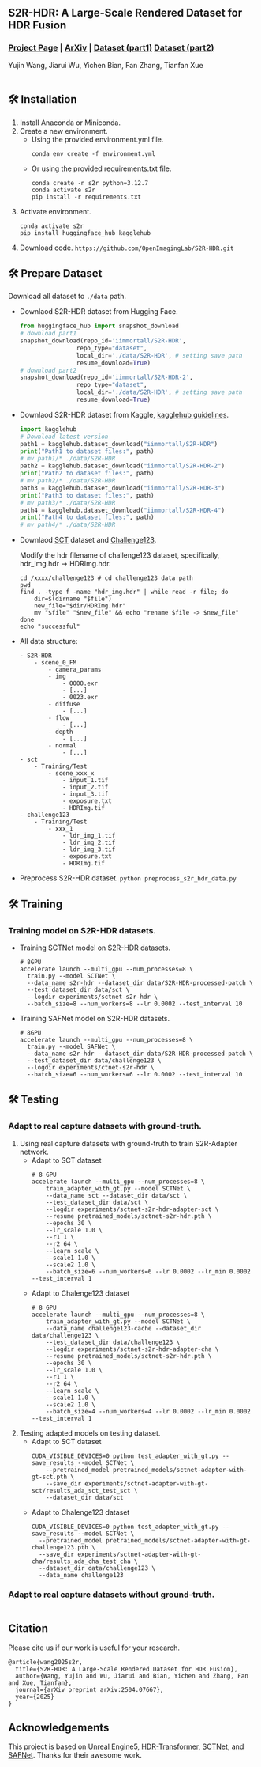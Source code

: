 ##  S2R-HDR: A Large-Scale Rendered Dataset for HDR Fusion
### [Project Page](https://openimaginglab.github.io/S2R-HDR/) | [ArXiv](https://arxiv.org/abs/2504.07667) | [Dataset (part1)](https://huggingface.co/datasets/iimmortall/S2R-HDR) [Dataset (part2)](https://huggingface.co/datasets/iimmortall/S2R-HDR-2) <br>

Yujin Wang, Jiarui Wu, Yichen Bian, Fan Zhang, Tianfan Xue<br><br>


## 🛠️ Installation
1. Install Anaconda or Miniconda.
2. Create a new environment.
   - Using the provided environment.yml file.
       ```shell
       conda env create -f environment.yml
       ```
   - Or using the provided requirements.txt file.
       ```shell
       conda create -n s2r python=3.12.7
       conda activate s2r
       pip install -r requirements.txt
       ```
3. Activate environment.
   ```shell
   conda activate s2r
   pip install huggingface_hub kagglehub
   ```
4. Download code.
    `https://github.com/OpenImagingLab/S2R-HDR.git`

## 🛠️ Prepare Dataset
Download all dataset to `./data` path.

- Downlaod S2R-HDR dataset from Hugging Face.

    ``` python
    from huggingface_hub import snapshot_download
    # download part1
    snapshot_download(repo_id='iimmortall/S2R-HDR',
                    repo_type="dataset",
                    local_dir='./data/S2R-HDR', # setting save path
                    resume_download=True)
    # download part2
    snapshot_download(repo_id='iimmortall/S2R-HDR-2',
                    repo_type="dataset",
                    local_dir='./data/S2R-HDR', # setting save path
                    resume_download=True)
    ```
- Downlaod S2R-HDR dataset from Kaggle, [kagglehub guidelines](https://github.com/Kaggle/kagglehub).
    ``` python
    import kagglehub
    # Download latest version
    path1 = kagglehub.dataset_download("iimmortall/S2R-HDR")
    print("Path1 to dataset files:", path)
    # mv path1/* ./data/S2R-HDR
    path2 = kagglehub.dataset_download("iimmortall/S2R-HDR-2")
    print("Path2 to dataset files:", path)
    # mv path2/* ./data/S2R-HDR
    path3 = kagglehub.dataset_download("iimmortall/S2R-HDR-3")
    print("Path3 to dataset files:", path)
    # mv path3/* ./data/S2R-HDR
    path4 = kagglehub.dataset_download("iimmortall/S2R-HDR-4")
    print("Path4 to dataset files:", path)
    # mv path4/* ./data/S2R-HDR
    ```
- Downlaod [SCT](https://drive.google.com/drive/folders/1CtvUxgFRkS56do_Hea2QC7ztzglGfrlB) dataset and [Challenge123](https://huggingface.co/datasets/ltkong218/Challenge123).
    
    Modify the hdr filename of challenge123 dataset, specifically, hdr_img.hdr -> HDRImg.hdr.
    ```shell 
    cd /xxxx/challenge123 # cd challenge123 data path
    pwd
    find . -type f -name "hdr_img.hdr" | while read -r file; do
        dir=$(dirname "$file")
        new_file="$dir/HDRImg.hdr"
        mv "$file" "$new_file" && echo "rename $file -> $new_file" 
    done
    echo "successful"
    ```
- All data structure:
    ``` shell
    - S2R-HDR
        - scene_0_FM
            - camera_params
            - img
                - 0000.exr
                - [...]
                - 0023.exr
            - diffuse
                - [...]
            - flow
                - [...]
            - depth
                - [...]
            - normal
                - [...]
    - sct
        - Training/Test
            - scene_xxx_x
                - input_1.tif
                - input_2.tif
                - input_3.tif
                - exposure.txt
                - HDRImg.tif
    - challenge123
        - Training/Test
            - xxx_1
                - ldr_img_1.tif
                - ldr_img_2.tif
                - ldr_img_3.tif
                - exposure.txt
                - HDRImg.tif
    ```
- Preprocess S2R-HDR dataset.
    ```python preprocess_s2r_hdr_data.py```

## 🛠️ Training
### Training model on S2R-HDR datasets.
- Training SCTNet model on S2R-HDR datasets.
    ``` shell
    # 8GPU
    accelerate launch --multi_gpu --num_processes=8 \
      train.py --model SCTNet \
      --data_name s2r-hdr --dataset_dir data/S2R-HDR-processed-patch \
      --test_dataset_dir data/sct \
      --logdir experiments/sctnet-s2r-hdr \
      --batch_size=8 --num_workers=8 --lr 0.0002 --test_interval 10
    ```  
- Training SAFNet model on S2R-HDR datasets.
    ``` shell
    # 8GPU
    accelerate launch --multi_gpu --num_processes=8 \
      train.py --model SAFNet \
      --data_name s2r-hdr --dataset_dir data/S2R-HDR-processed-patch \
      --test_dataset_dir data/challenge123 \
      --logdir experiments/ctnet-s2r-hdr \
      --batch_size=6 --num_workers=6 --lr 0.0002 --test_interval 10
    ``` 

## 🛠️ Testing
### Adapt to real capture datasets with ground-truth.
1. Using real capture datasets with ground-truth to train S2R-Adapter network.
    - Adapt to SCT dataset
        ``` shell
        # 8 GPU
        accelerate launch --multi_gpu --num_processes=8 \
            train_adapter_with_gt.py --model SCTNet \
            --data_name sct --dataset_dir data/sct \
            --test_dataset_dir data/sct \
            --logdir experiments/sctnet-s2r-hdr-adapter-sct \
            --resume pretrained_models/sctnet-s2r-hdr.pth \
            --epochs 30 \
            --lr_scale 1.0 \
            --r1 1 \
            --r2 64 \
            --learn_scale \
            --scale1 1.0 \
            --scale2 1.0 \
            --batch_size=6 --num_workers=6 --lr 0.0002 --lr_min 0.0002 --test_interval 1
        ```  
    - Adapt to Chalenge123 dataset
        ``` shell
        # 8 GPU
        accelerate launch --multi_gpu --num_processes=8 \
            train_adapter_with_gt.py --model SCTNet \
            --data_name challenge123-cache --dataset_dir data/challenge123 \
            --test_dataset_dir data/challenge123 \
            --logdir experiments/sctnet-s2r-hdr-adapter-cha \
            --resume pretrained_models/sctnet-s2r-hdr.pth \
            --epochs 30 \
            --lr_scale 1.0 \
            --r1 1 \
            --r2 64 \
            --learn_scale \
            --scale1 1.0 \
            --scale2 1.0 \
            --batch_size=4 --num_workers=4 --lr 0.0002 --lr_min 0.0002 --test_interval 1
        ```
2. Testing adapted models on testing dataset.
    - Adapt to SCT dataset
        ``` shell
        CUDA_VISIBLE_DEVICES=0 python test_adapter_with_gt.py --save_results --model SCTNet \
            --pretrained_model pretrained_models/sctnet-adapter-with-gt-sct.pth \
            --save_dir experiments/sctnet-adapter-with-gt-sct/results_ada_sct_test_sct \
            --dataset_dir data/sct
        ```  
    - Adapt to Chalenge123 dataset
        ``` shell
        CUDA_VISIBLE_DEVICES=0 python test_adapter_with_gt.py --save_results --model SCTNet \
          --pretrained_model pretrained_models/sctnet-adapter-with-gt-challenge123.pth \
          --save_dir experiments/sctnet-adapter-with-gt-cha/results_ada_cha_test_cha \
          --dataset_dir data/challenge123 \
          --data_name challenge123
        ```
### Adapt to real capture datasets without ground-truth.
``` shell

```


## Citation

Please cite us if our work is useful for your research.
```
@article{wang2025s2r,
  title={S2R-HDR: A Large-Scale Rendered Dataset for HDR Fusion},
  author={Wang, Yujin and Wu, Jiarui and Bian, Yichen and Zhang, Fan and Xue, Tianfan},
  journal={arXiv preprint arXiv:2504.07667},
  year={2025}
}
```

## Acknowledgements

This project is based on [Unreal Engine5](https://www.unrealengine.com/en-US/unreal-engine-5), [HDR-Transformer](https://github.com/liuzhen03/HDR-Transformer-PyTorch), [SCTNet](https://github.com/Zongwei97/SCTNet), and [SAFNet](https://github.com/ltkong218/SAFNet). Thanks for their awesome work.

